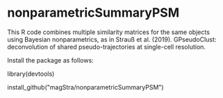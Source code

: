 # nonparametricSummaryPSM
This R code combines multiple similarity matrices for the same objects using Bayesian nonparametrics, as in  Strauß et al. (2019). GPseudoClust: deconvolution of shared pseudo-trajectories at single-cell resolution. 

Install the package as follows:

library(devtools)

install_github("magStra/nonparametricSummaryPSM")
